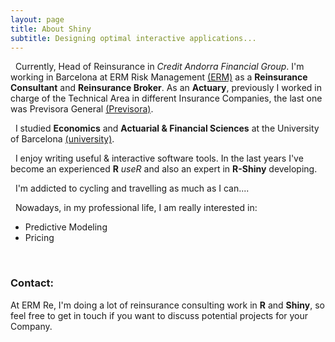 ```yaml
---
layout: page
title: About Shiny
subtitle: Designing optimal interactive applications...
---
```


<i class="fa fa-briefcase"></i> &nbsp; Currently, Head of Reinsurance in *Credit Andorra Financial Group*. I'm working in Barcelona at ERM Risk Management [(ERM)](http://ermgrupo.com) as a **Reinsurance Consultant** and **Reinsurance Broker**. As an **Actuary**, previously I worked in charge of the Technical Area in different Insurance Companies, the last one was Previsora General [(Previsora)](http://previsorageneral.com).

<i class="fa fa-graduation-cap"></i> &nbsp; I studied **Economics** and **Actuarial & Financial Sciences** at the University of Barcelona [(university)](http://ub.edu).

<i class="fa fa-user"></i> &nbsp; I enjoy writing useful & interactive software tools. In the last years I've become an experienced **R** *useR* and also an expert in **R-Shiny** developing. 

<i class="fa fa-heart"></i> &nbsp; I'm addicted to cycling and travelling as much as I can....

<i class="fa fa-area-chart"></i> &nbsp; Nowadays, in my professional life, I am really interested in:
* Predictive Modeling
* Pricing
 
 <br>
 

### Contact:
At ERM Re, I'm doing a lot of reinsurance consulting work in **R** and **Shiny**, so feel free to get in touch if you want to discuss potential projects for your Company.
